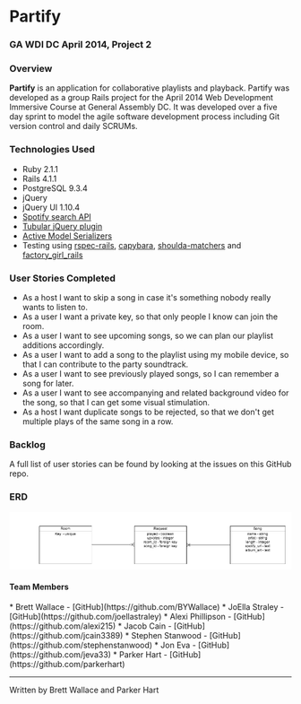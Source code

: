 # Partify

### GA WDI DC April 2014, Project 2

### Overview

**Partify** is an application for collaborative playlists and playback. Partify was developed as a group Rails project for the April 2014 Web Development Immersive Course at General Assembly DC. It was developed over a five day sprint to model the agile software development process including Git version control and daily SCRUMs.

### Technologies Used

* Ruby 2.1.1
* Rails 4.1.1
* PostgreSQL 9.3.4
* jQuery
* jQuery UI 1.10.4
* [Spotify search API](https://developer.spotify.com/web-api/)
* [Tubular jQuery plugin](http://www.seanmccambridge.com/tubular/)
* [Active Model Serializers](https://github.com/rails-api/active_model_serializers)
* Testing using [rspec-rails](https://github.com/rspec/rspec-rails), [capybara](https://github.com/jnicklas/capybara), [shoulda-matchers](https://github.com/thoughtbot/shoulda-matchers) and [factory_girl_rails](https://github.com/thoughtbot/factory_girl_rails)

### User Stories Completed

* As a host I want to skip a song in case it's something nobody really wants to listen to.
* As a user I want a private key, so that only people I know can join the room.
* As a user I want to see upcoming songs, so we can plan our playlist additions accordingly.
* As a user I want to add a song to the playlist using my mobile device, so that I can contribute to the party soundtrack.
* As a user I want to see previously played songs, so I can remember a song for later.
* As a user I want to see accompanying and related background video for the song, so that I can get some visual stimulation.
* As a host I want duplicate songs to be rejected, so that we don't get multiple plays of the same song in a row.

### Backlog

A full list of user stories can be found by looking at the issues on this GitHub repo.

### ERD

<img src="/blob/master/party_playlist.png">

<h4>Team Members</h4>
* Brett Wallace - [GitHub](https://github.com/BYWallace)
* JoElla Straley - [GitHub](https://github.com/joellastraley)
* Alexi Phillipson - [GitHub](https://github.com/alexi215)
* Jacob Cain - [GitHub](https://github.com/jcain3389)
* Stephen Stanwood - [GitHub](https://github.com/stephenstanwood)
* Jon Eva - [GitHub](https://github.com/jeva33)
* Parker Hart - [GitHub](https://github.com/parkerhart)

***
Written by Brett Wallace and Parker Hart



